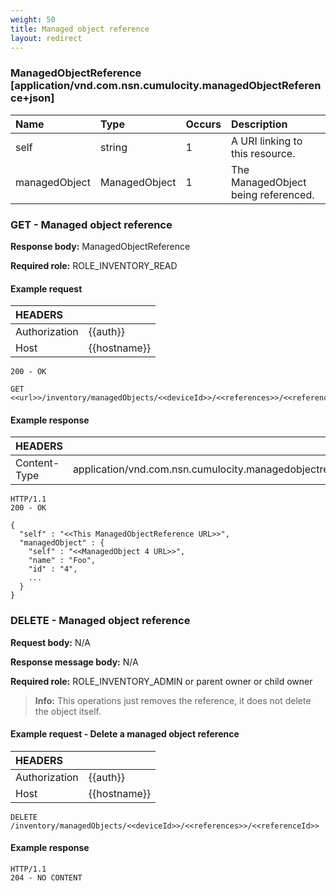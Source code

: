 ```yaml
---
weight: 50
title: Managed object reference
layout: redirect
---
```


### ManagedObjectReference [application/vnd.com.nsn.cumulocity.managedObjectReference+json]

|Name|Type|Occurs|Description|
|:---|:---|:-----|:----------|
|self|string|1|A URI linking to this resource.|
|managedObject|ManagedObject|1|The ManagedObject being referenced.|

### GET - Managed object reference

**Response body:** ManagedObjectReference

**Required role:** ROLE\_INVENTORY\_READ

#### Example request

|HEADERS||
|:---|:---|
|Authorization|{{auth}}
|Host|{{hostname}}

```http    
200 - OK

GET <<url>>/inventory/managedObjects/<<deviceId>>/<<references>>/<<referenceId>>
```

#### Example response

|HEADERS||
|:---|:---|
|Content-Type|application/vnd.com.nsn.cumulocity.managedobjectreference+json;ver=...

```http
HTTP/1.1
200 - OK

{
  "self" : "<<This ManagedObjectReference URL>>",
  "managedObject" : {
    "self" : "<<ManagedObject 4 URL>>",
    "name" : "Foo",
    "id" : "4",
    ...
  }
}
```

### DELETE - Managed object reference

**Request body:** N/A

**Response message body:** N/A

**Required role:** ROLE\_INVENTORY\_ADMIN or parent owner or child owner

> **Info:** This operations just removes the reference, it does not delete the object itself.

#### Example request - Delete a managed object reference

|HEADERS||
|:---|:---|
|Authorization|{{auth}}
|Host|{{hostname}}

```http
DELETE /inventory/managedObjects/<<deviceId>>/<<references>>/<<referenceId>>
```

#### Example response

```http
HTTP/1.1
204 - NO CONTENT
```
